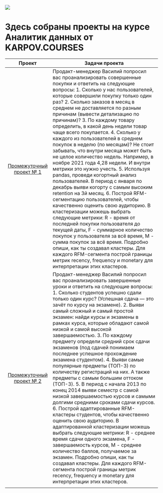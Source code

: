![](https://github.com/blackcater/blackcater/raw/main/images/Hi.gif) 
# Здесь собраны проекты на курсе Аналитик данных от KARPOV.COURSES 


| Проект                      | Задачи проекта |
|:---------------------------:|----------------|
|[Промежуточный проект № 1](https://github.com/Nikolay1707/Projects_on_karpov_coursers/blob/main/first_project_e_commerce.ipynb) |  Продакт-менеджер Василий попросил вас проанализировать совершенные покупки и ответить на следующие вопросы: 1. Сколько у нас пользователей, которые совершили покупку только один раз? 2. Сколько заказов в месяц в среднем не доставляется по разным причинам (вывести детализацию по причинам)? 3. По каждому товару определить, в какой день недели товар чаще всего покупается. 4. Сколько у каждого из пользователей в среднем покупок в неделю (по месяцам)? Не стоит забывать, что внутри месяца может быть не целое количество недель. Например, в ноябре 2021 года 4,28 недели. И внутри метрики это нужно учесть. 5. Используя pandas, проведи когортный анализ пользователей. В период с января по декабрь выяви когорту с самым высоким retention на 3й месяц. 6. Построй RFM-сегментацию пользователей, чтобы качественно оценить свою аудиторию. В кластеризации можешь выбрать следующие метрики: R - время от последней покупки пользователя до текущей даты, F - суммарное количество покупок у пользователя за всё время, M - сумма покупок за всё время. Подробно опиши, как ты создавал кластеры. Для каждого RFM-сегмента построй границы метрик recency, frequency и monetary для интерпретации этих кластеров.  |
|[Промежуточный проект № 2](https://github.com/Nikolay1707/Projects_on_karpov_coursers/blob/main/first_project_var2.ipynb) | Продакт-менеджер Василий попросил вас проанализировать завершенные уроки и ответить на следующие вопросы: 1. Сколько студентов успешно сдали только один курс? (Успешная сдача — это зачёт по курсу на экзамене). 2. Выяви самый сложный и самый простой экзамен: найди курсы и экзамены в рамках курса, которые обладают самой низкой и самой высокой завершаемостью. 3. По каждому предмету определи средний срок сдачи экзаменов (под сдачей понимаем последнее успешное прохождение экзамена студентом).  4. Выяви самые популярные предметы (ТОП-3) по количеству регистраций на них. А также предметы с самым большим оттоком (ТОП-3). 5. В период с начала 2013 по конец 2014 выяви семестр с самой низкой завершаемостью курсов и самыми долгими средними сроками сдачи курсов. 6. Построй адаптированные RFM-кластеры студентов, чтобы качественно оценить свою аудиторию. В адаптированной кластеризации можешь выбрать следующие метрики: R - среднее время сдачи одного экзамена, F - завершаемость курсов, M - среднее количество баллов, получаемое за экзамен. Подробно опиши, как ты создавал кластеры. Для каждого RFM-сегмента построй границы метрик recency, frequency и monetary для интерпретации этих кластеров.|
|                             |                |
